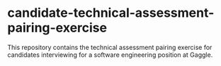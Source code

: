 # candidate-technical-assessment-pairing-exercise
This repository contains the technical assessment pairing exercise for candidates interviewing for a software engineering position at Gaggle.
